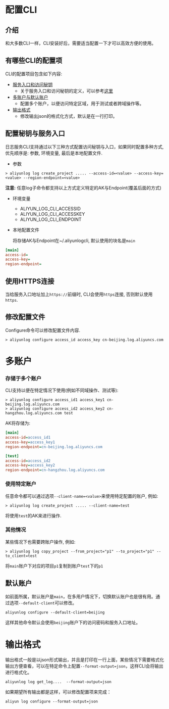 # 配置CLI

## 介绍
和大多数CLI一样，CLI安装好后，需要适当配置一下才可以高效方便的使用。

## 有哪些CLI的配置项

CLI的配置项目包含如下内容:

- [服务入口和访问秘钥](#配置秘钥与服务入口)
    - 关于服务入口和访问秘钥的定义，可以参考[这里](https://help.aliyun.com/document_detail/29064.html)
- [多账户与默认账户](#多账户)
    - 配置多个账户，以便访问特定区域，用于测试或者跨域操作等。
- [输出格式](#输出格式)
    - 修改输出json的格式化方式，默认是在一行打印。


<h2 id="配置秘钥与服务入口">配置秘钥与服务入口</h2>

日志服务CLI支持通过以下三种方式配置访问秘钥与入口，如果同时配置多种方式, 优先顺序是: 参数, 环境变量, 最后是本地配置文件. 

- 参数

```shell
> aliyunlog log create_project ..... --access-id=<value> --access-key=<value> --region-endpoint=<value>
```

  **注意:** 任意log子命令都支持以上方式定义特定的AK与Endpoint(覆盖后面的方式)


- 环境变量

  - ALIYUN_LOG_CLI_ACCESSID
  - ALIYUN_LOG_CLI_ACCESSKEY
  - ALIYUN_LOG_CLI_ENDPOINT

- 本地配置文件

  将存储AK与Endpoint在~/.aliyunlogcli, 默认使用的块名是`main`

```ini
[main]
access-id=
access-key=
region-endpoint=
```

<h2 id="使用HTTPS连接">使用HTTPS连接</h2>

当给服务入口地址加上`https://`前缀时, CLI会使用`https`连接, 否则默认使用`https`. 


<h2 id="修改配置文件">修改配置文件</h2>

Configure命令可以修改配置文件内容.

```shell
> aliyunlog configure access_id access_key cn-beijing.log.aliyuncs.com
```

<h1 id="多账户">多账户</h1>

### 存储于多个账户

CLI支持以便在特定情况下使用(例如不同域操作、测试等):

```shell
> aliyunlog configure access_id1 access_key1 cn-beijing.log.aliyuncs.com
> aliyunlog configure access_id2 access_key2 cn-hangzhou.log.aliyuncs.com test
```

  AK将存储为:

```ini
[main]
access-id=access_id1
access-key=access_key1
region-endpoint=cn-beijing.log.aliyuncs.com

[test]
access-id=access_id2
access-key=access_key2
region-endpoint=cn-hangzhou.log.aliyuncs.com
```

### 使用特定账户

任意命令都可以通过选项`--client-name=<value>`来使用特定配置的账户, 例如:

```shell
> aliyunlog log create_project ..... --client-name=test
```

将使用`test`的AK来进行操作.

### 其他情况

某些情况下也需要跨账户操作, 例如:

```shell
> aliyunlog log copy_project --from_project="p1" --to_project="p1" --to_client=test
```

将`main`账户下对应的项目`p1`复制到账户`test`下的`p1`

## 默认账户

如前面所属，默认账户是`main`，在多用户情况下，切换默认账户也是很有用。通过选项`--default-client`可以修改。

```shell
aliyunlog configure --default-client=beijing
```

这样其他命令默认会使用`beijing`账户下的访问密码和服务入口地址。

<h1 id="输出格式">输出格式</h1>

输出格式一般是以json形式输出，并且是打印在一行上面，某些情况下需要格式化输出方便查看，可以在特定命令上配置`--format-output=json`，这样CLI会将输出进行格式化。
```shell
aliyunlog log get_log....  --format-output=json
```

如果期望所有输出都是这样，可以修改配置项来完成：

```shell
aliyun log configure --format-output=json
```

